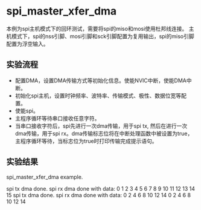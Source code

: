 # spi_master_xfer_dma

本例为spi主机模式下的回环测试，需要将spi的miso和mosi使用杜邦线连接。
主机模式下，spi的nss引脚、mosi引脚和sck引脚配置为复用输出，spi的miso引脚配置为浮空输入。

## 实验流程

+ 配置DMA，设置DMA传输方式等初始化信息。使能NVIC中断，使能DMA中断。
+ 初始化spi主机，设置时钟频率、波特率、传输模式、极性、数据位宽等配置。
+ 使能spi。
+ 主程序循环等待串口接收任意字符。
+ 当串口接收字符后，spi先进行一次dma传输，用于spi tx, 然后在进行一次dma传输，用于spi rx。dma传输标志位将在中断处理函数中被设置为true，主程序循环等待，当标志位为true时打印传输完成提示语句。

## 实验结果
spi_master_xfer_dma example.

spi tx dma done.
spi rx dma done with data: 0 1 2 3 4 5 6 7 8 9 10 11 12 13 14 15
spi tx dma done.
spi rx dma done with data: 0 2 4 6 8 10 12 14 0 2 4 6 8 10 12 14